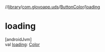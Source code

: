 //[library](../../../index.md)/[com.glovoapp.uds](../index.md)/[ButtonColor](index.md)/[loading](loading.md)

# loading

[androidJvm]\
val [loading](loading.md): [Color](https://developer.android.com/reference/kotlin/androidx/compose/ui/graphics/Color.html)
